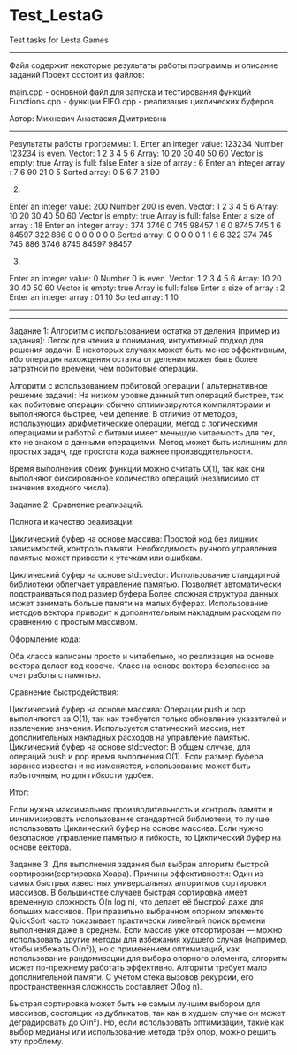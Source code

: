 # Test_LestaG
 Test tasks for Lesta Games 
**********************************************************************

Файл содержит некоторые результаты работы программы и описание заданий
Проект состоит из файлов:

main.cpp - основной файл для запуска и тестирования функций
Functions.cpp - функции
FIFO.cpp - реализация циклических буферов

Автор: Михневич Анастасия Дмитриевна

**********************************************************************
Результаты работы программы:
1.
Enter an integer value:   123234
Number  123234  is even.
Vector: 
1
2
3
4
5
6
Array: 
10
20
30
40
50
60
Vector is empty: true
Array is full: false
Enter a size of array  :   6
Enter an integer array :   7 6 90 21 0 5
Sorted array: 0 5 6 7 21 90 

2.
Enter an integer value:   200
Number  200  is even.
Vector: 
1
2
3
4
5
6
Array: 
10
20
30
40
50
60
Vector is empty: true
Array is full: false
Enter a size of array  :   18
Enter an integer array :   374 3746 0 745 98457 1 6 0
8745 745 1 6 84597 322 886 0 0 0 0 0 0 0 
Sorted array: 0 0 0 0 0 1 1 6 6 322 374 745 745 886 3746 8745 84597 98457 

3.
Enter an integer value:   0
Number  0  is even.
Vector: 
1
2
3
4
5
6
Array: 
10
20
30
40
50
60
Vector is empty: true
Array is full: false
Enter a size of array  :   2
Enter an integer array :   01 10
Sorted array: 1 10 
**********************************
**********************************

Задание 1: 
  Алгоритм с использованием остатка от деления (пример из задания):
       Легок для чтения и понимания, интуитивный подход для решения задачи.
       В некоторых случаях может быть менее эффективным, ибо операция нахождения остатка от деления
      может быть более затратной по времени, чем побитовые операции.

  Алгоритм с использованием побитовой операции ( альтернативное решение задачи):
       На низком уровне данный тип операций быстрее, так как побитовые операции обычно оптимизируются компиляторами
      и выполняются быстрее, чем деление.
       В отличие от методов, использующих арифметические операции, метод с логическими операциями и работой с битами имеет
      меньшую читаемость для тех, кто не знаком с данными операциями.
       Метод может быть излишним для простых задач, где простота кода важнее производительности.

  Время выполнения обеих функций можно считать O(1), так как они выполняют фиксированное количество операций (независимо от значения входного числа).

Задание 2:
Сравнение реализаций.

 Полнота и качество реализации:

Циклический буфер на основе массива:
    Простой  код без лишних зависимостей, контроль памяти.
    Необходимость ручного управления памятью может привести к утечкам или ошибкам. 
	
Циклический буфер на основе std::vector:
   Использование стандартной библиотеки облегчает управление памятью.
   Позволяет автоматически подстраиваться под размер буфера
   Более сложная структура данных может занимать больше памяти на малых буферах.
   Использование методов вектора  приводит к дополнительным
   накладным расходам по сравнению с простым массивом.

 Оформление кода:

 Оба класса написаны просто и читабельно, но реализация на основе вектора делает код короче.
 Класс на основе вектора безопаснее за счет работы с памятью.

 Сравнение быстродействия:

Циклический буфер на основе массива:
 Операции push и pop выполняются за O(1), так как требуется только обновление указателей и извлечение значения.
 Используется статический массив, нет дополнительных накладных расходов на управление памятью.
Циклический буфер на основе std::vector:
  В общем случае, для операций push и pop время выполнения  O(1).
  Если размер буфера заранее известен и не изменяется, использование  может быть избыточным,
  но для гибкости удобен.

Итог:

 Если нужна максимальная производительность и контроль памяти и минимизировать
 использование стандартной библиотеки, то лучше использовать 
   Циклический буфер на основе массива.
 Если нужно безопасное управление памятью и  гибкость, то 
   Циклический буфер на основе вектора.


Задание 3:
 Для выполнения задания был выбран алгоритм быстрой сортировки(сортировка Хоара).
 Причины эффективности:
 Один из самых быстрых известных универсальных алгоритмов сортировки массивов.
 В большинстве случаев быстрая сортировка имеет временную сложность O(n log n), 
 что делает её быстрой даже для больших массивов.
 При правильно выбранном опорном элементе QuickSort часто показывает практически 
 линейный поиск времени выполнения даже в среднем.
 Если массив уже отсортирован — можно использовать другие методы для 
 избежания худшего случая (например, чтобы избежать O(n²)),
 но с применением оптимизаций, как использование рандомизации для выбора опорного элемента, 
 алгоритм может по-прежнему работать эффективно.
 Алгоритм требует мало дополнительной памяти. 
 С учетом стека вызовов рекурсии, его пространственная сложность составляет O(log n).
 
 Быстрая сортировка может быть не самым лучшим выбором для массивов, 
 состоящих из дубликатов, так как в худшем случае он может деградировать до O(n²).
 Но, если использовать оптимизации, такие как выбор медианы или использование метода трёх опор, можно решить эту проблему.

